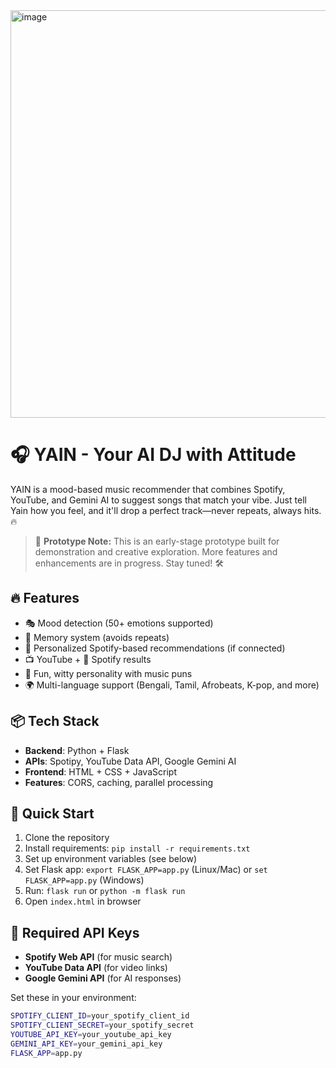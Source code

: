 <img width="1322" height="652" alt="image" src="https://github.com/user-attachments/assets/c637a41b-e948-4eaf-b769-03faa9d6cd7f" />


# 🎧 YAIN - Your AI DJ with Attitude

YAIN is a mood-based music recommender that combines Spotify, YouTube, and Gemini AI to suggest songs that match your vibe. Just tell Yain how you feel, and it'll drop a perfect track—never repeats, always hits. 🔥

> 🚧 **Prototype Note:**
> This is an early-stage prototype built for demonstration and creative exploration.
> More features and enhancements are in progress. Stay tuned! 🛠️

## 🔥 Features

- 🎭 Mood detection (50+ emotions supported)
- 🧠 Memory system (avoids repeats)
- 🎯 Personalized Spotify-based recommendations (if connected)
- 📺 YouTube + 🎵 Spotify results
- 💬 Fun, witty personality with music puns
- 🌍 Multi-language support (Bengali, Tamil, Afrobeats, K-pop, and more)

## 📦 Tech Stack

- **Backend**: Python + Flask
- **APIs**: Spotipy, YouTube Data API, Google Gemini AI
- **Frontend**: HTML + CSS + JavaScript
- **Features**: CORS, caching, parallel processing

## 🚀 Quick Start

1. Clone the repository
2. Install requirements: `pip install -r requirements.txt`
3. Set up environment variables (see below)
4. Set Flask app: `export FLASK_APP=app.py` (Linux/Mac) or `set FLASK_APP=app.py` (Windows)
5. Run: `flask run` or `python -m flask run`
6. Open `index.html` in browser

## 🔑 Required API Keys

- **Spotify Web API** (for music search)
- **YouTube Data API** (for video links)  
- **Google Gemini API** (for AI responses)

Set these in your environment:
```bash
SPOTIFY_CLIENT_ID=your_spotify_client_id
SPOTIFY_CLIENT_SECRET=your_spotify_secret
YOUTUBE_API_KEY=your_youtube_api_key
GEMINI_API_KEY=your_gemini_api_key
FLASK_APP=app.py
